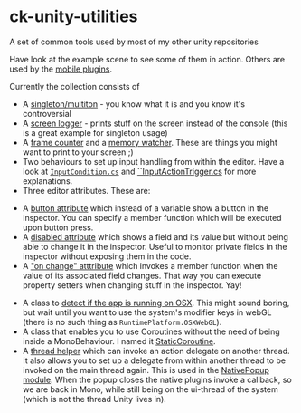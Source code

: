 # ck-unity-utilities
A set of common tools used by most of my other unity repositories

Have look at the example scene to see some of them in action. Others are used by the [mobile plugins](https://github.com/chriskapffer/ck-unity-mobile).

Currently the collection consists of
* A [singleton/multiton](https://github.com/chriskapffer/ck-unity-utilities/blob/master/Assets/chriskapffer/Modules/Utilities/Scripts/Singleton.cs) - you know what it is and you know it's controversial
* A [screen logger](https://github.com/chriskapffer/ck-unity-utilities/blob/master/Assets/chriskapffer/Modules/Utilities/Scripts/ScreenLog.cs) - prints stuff on the screen instead of the console (this is a great example for singleton usage)
* A [frame counter](https://github.com/chriskapffer/ck-unity-utilities/blob/master/Assets/chriskapffer/Modules/Utilities/Scripts/FrameCounter.cs) and a [memory watcher](https://github.com/chriskapffer/ck-unity-utilities/blob/master/Assets/chriskapffer/Modules/Utilities/Scripts/MemoryWatcher.cs). These are things you might want to print to your screen ;)
* Two behaviours to set up input handling from within the editor. Have a look at [`InputCondition.cs`](https://github.com/chriskapffer/ck-unity-utilities/blob/master/Assets/chriskapffer/Modules/Utilities/Scripts/InputCondition.cs) and [``InputActionTrigger.cs](https://github.com/chriskapffer/ck-unity-utilities/blob/master/Assets/chriskapffer/Modules/Utilities/Scripts/InputActionTrigger.cs) for more explanations.
* Three editor attributes. These are:
 - A [button attribute](https://github.com/chriskapffer/ck-unity-utilities/blob/master/Assets/chriskapffer/Modules/Utilities/Scripts/Attributes/ButtonAttribute.cs) which instead of a variable show a button in the inspector. You can specify a member function which will be executed upon button press.
 - A [disabled attribute](https://github.com/chriskapffer/ck-unity-utilities/blob/master/Assets/chriskapffer/Modules/Utilities/Scripts/Attributes/DisabledAttribute.cs) which shows a field and its value but without being able to change it in the inspector. Useful to monitor private fields in the inspector without exposing them in the code.
 - A ["on change" atttribute](https://github.com/chriskapffer/ck-unity-utilities/blob/master/Assets/chriskapffer/Modules/Utilities/Scripts/Attributes/OnChangeAttribute.cs) which invokes a member function when the value of its associated field changes. That way you can execute property setters when changing stuff in the inspector. Yay!
* A class to [detect if the app is running on OSX](https://github.com/chriskapffer/ck-unity-utilities/blob/master/Assets/chriskapffer/Modules/Utilities/Scripts/OSXDetector.cs). This might sound boring, but wait until you want to use the system's modifier keys in webGL (there is no such thing as `RuntimePlatform.OSXWebGL`).
* A class that enables you to use Coroutines without the need of being inside a MonoBehaviour. I named it [StaticCoroutine](https://github.com/chriskapffer/ck-unity-utilities/blob/master/Assets/chriskapffer/Modules/Utilities/Scripts/StaticCoroutine.cs).
* A [thread helper](https://github.com/chriskapffer/ck-unity-utilities/blob/master/Assets/chriskapffer/Modules/Utilities/Scripts/ThreadHelper.cs) which can invoke an action delegate on another thread. It also allows you to set up a delegate from within another thread to be invoked on the main thread again. This is used in the [NativePopup module](https://github.com/chriskapffer/ck-unity-mobile/blob/master/Assets/chriskapffer/Modules/Mobile/Scripts/NativePopup.cs). When the popup closes the native plugins invoke a callback, so we are back in Mono, while still being on the ui-thread of the system (which is not the thread Unity lives in).
